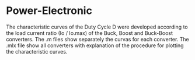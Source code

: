 # Power-Electronic
 The characteristic curves of the Duty Cycle D were developed according to the load current ratio (Io / Io.max) of the Buck, Boost and Buck-Boost converters.
 The .m files show separately the curvas for each converter. The .mlx file show all converters with explanation of the procedure for plotting the characteristic curves.
